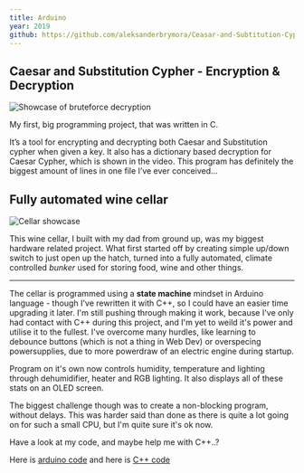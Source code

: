 ```yaml
---
title: Arduino
year: 2019
github: https://github.com/aleksanderbrymora/Ceasar-and-Subtitution-Cypher
---
```


<style>
    article { @apply prose prose-invert prose-xl mb-32; }
    img { @apply rounded-lg; }
</style>

<article>

# Caesar and Substitution Cypher - Encryption & Decryption

![Showcase of bruteforce decryption](/projects/cipher.gif)

My first, big programming project, that was written in C. 

It’s a tool for encrypting and decrypting both Caesar and Substitution cypher when given a key. It also has a dictionary based decryption for Caesar Cypher, which is shown in the video. This program has definitely the biggest amount of lines in one file I’ve ever conceived...

# Fully automated wine cellar

![Cellar showcase]()

This wine cellar, I built with my dad from ground up, was my biggest hardware related project. What first started off by creating simple up/down switch to just open up the hatch, turned into a fully automated, climate controlled _bunker_ used for storing food, wine and other things. 

---

The cellar is programmed using a __state machine__ mindset in Arduino language - though I've rewritten it with C++, so I could have an easier time upgrading it later. I'm still pushing through making it work, because I've only had contact with C++ during this project, and I'm yet to weild it's power and utilise it to the fullest. I've overcome many hurdles, like learning to debounce buttons (which is not a thing in Web Dev) or overspecing powersupplies, due to more powerdraw of an electric engine during startup. 

Program on it's own now controls humidity, temperature and lighting through dehumidifier, heater and RGB lighting. It also displays all of these stats on an OLED screen. 

The biggest challenge though was to create a non-blocking program, without delays. This was harder said than done as there is quite a lot going on for such a small CPU, but I'm quite sure it's ok now. 

Have a look at my code, and maybe help me with C++..?

Here is [arduino code](https://github.com/aleksanderbrymora/hatch) and here is [C++ code](https://github.com/aleksanderbrymora/hatch-plus-plus)

</article>